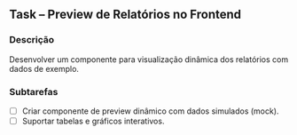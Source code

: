 ## Task – Preview de Relatórios no Frontend

### Descrição
Desenvolver um componente para visualização dinâmica dos relatórios com dados de exemplo.

### Subtarefas
- [ ] Criar componente de preview dinâmico com dados simulados (mock).
- [ ] Suportar tabelas e gráficos interativos.